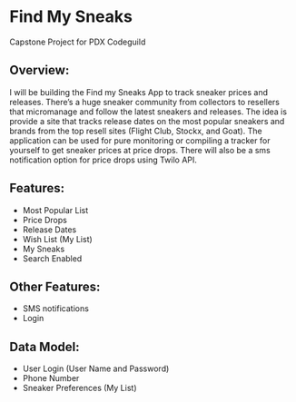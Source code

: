# Find My Sneaks

Capstone Project for PDX Codeguild

## Overview:
I will be building the Find my Sneaks App to track sneaker prices and releases.  There’s a huge sneaker community from collectors to resellers that micromanage and follow the latest sneakers and releases. The idea is provide a site that tracks release dates on the most popular sneakers and brands from the top resell sites (Flight Club, Stockx, and Goat).  The application can be used for pure monitoring or compiling a tracker for yourself to get sneaker prices at price drops.  There will also be a sms notification option for price drops using Twilo API. 

## Features: 
-	Most Popular List
-	Price Drops
-	Release Dates
-	Wish List (My List)
-	My Sneaks
-	Search Enabled
## Other Features:
-	SMS notifications
-	Login
## Data Model:
-	User Login (User Name and Password)
-	Phone Number
-	Sneaker Preferences (My List)

